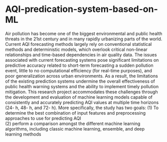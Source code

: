 # AQI-predication-system-based-on-ML

Air pollution has become one of the biggest environmental and public health threats in the 21st century and in many rapidly urbanizing parts of the world. 
Current AQI forecasting methods largely rely on conventional statistical methods and deterministic models, which overlook critical non-linear relationships and time-based dependencies in air quality data. 
The issues associated with current forecasting systems pose significant limitations on predictive accuracy related to short-term forecasting a sudden pollution event, little to no computational efficiency (for real-time purposes), and poor generalization across urban environments.
 As a result, the limitations of the existing prediction systems undermine the overall effectiveness of public health warning systems and the ability to implement timely pollution mitigation.
This research project accommodates these challenges through the development and evaluation of machine learning models capable of consistently and accurately predicting AQI values at multiple time horizons (24- h, 48- h, and 72- h). 
More specifically, the study has two goals: 
               (1) To determine the best combination of input features and preprocessing approaches to use for predicting AQI                                   
               (2) perform a comparison amongst the different machine learning algorithms, including classic machine learning, ensemble, and deep learning methods 
